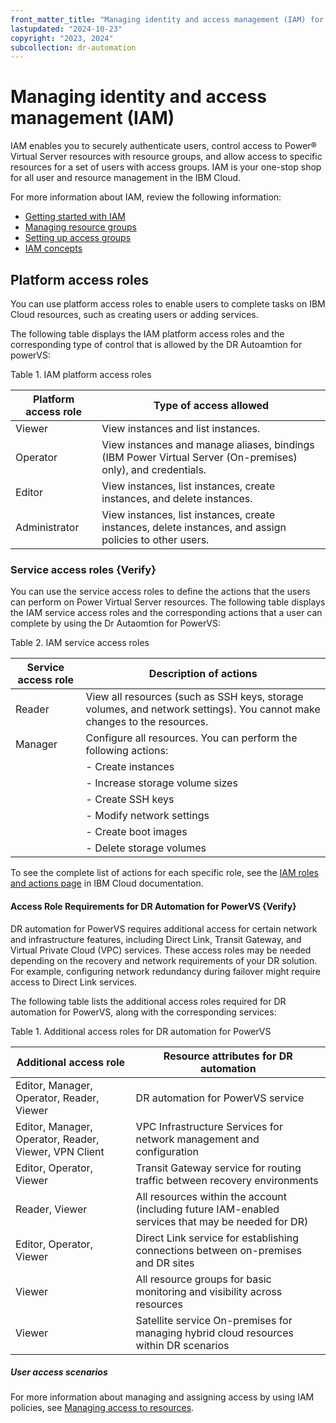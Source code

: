 ```yaml
---
front_matter_title: "Managing identity and access management (IAM) for IBM DR Autoamtion for PowerVS"
lastupdated: "2024-10-23"
copyright: "2023, 2024"
subcollection: dr-automation
---
```

# Managing identity and access management (IAM)

IAM enables you to securely authenticate users, control access to Power® Virtual Server resources with resource groups, and allow access to specific resources for a set of users with access groups. IAM is your one-stop shop for all user and resource management in the IBM Cloud.

For more information about IAM, review the following information:

- [Getting started with IAM](https://cloud.ibm.com/docs/account?topic=account-access-getstarted)
- [Managing resource groups](https://cloud.ibm.com/docs/account?topic=account-rgs)
- [Setting up access groups](https://cloud.ibm.com/docs/account?topic=account-groups&interface=ui)
- [IAM concepts](https://cloud.ibm.com/docs/account?topic=account-iamoverview)

## Platform access roles

You can use platform access roles to enable users to complete tasks on IBM Cloud resources, such as creating users or adding services.

The following table displays the IAM platform access roles and the corresponding type of control that is allowed by the DR Autoamtion for powerVS:

Table 1. IAM platform access roles

| Platform access role | Type of access allowed                                                                                   |
|----------------------|----------------------------------------------------------------------------------------------------------|
| Viewer               | View instances and list instances.                                                                       |
| Operator             | View instances and manage aliases, bindings (IBM Power Virtual Server (On-premises) only), and credentials. |
| Editor               | View instances, list instances, create instances, and delete instances.                                  |
| Administrator        | View instances, list instances, create instances, delete instances, and assign policies to other users.   |

### Service access roles {Verify}

You can use the service access roles to define the actions that the users can perform on Power Virtual Server resources. The following table displays the IAM service access roles and the corresponding actions that a user can complete by using the Dr Autaomtion for PowerVS:

Table 2. IAM service access roles

| Service access role | Description of actions                                                                                                                  |
|---------------------|-----------------------------------------------------------------------------------------------------------------------------------------|
| Reader              | View all resources (such as SSH keys, storage volumes, and network settings). You cannot make changes to the resources.                |
| Manager             | Configure all resources. You can perform the following actions:                                   |
|                     | - Create instances                                                                                                                      |
|                     | - Increase storage volume sizes                                                                                                         |
|                     | - Create SSH keys                                                                                                                       |
|                     | - Modify network settings                                                                                                               |
|                     | - Create boot images                                                                                                                    |
|                     | - Delete storage volumes |

To see the complete list of actions for each specific role, see the [IAM roles and actions page](https://cloud.ibm.com/docs/account?topic=account-iam-service-roles-actions#power-iaas-roles) in IBM Cloud documentation.

#### Access Role Requirements for DR Automation for PowerVS {Verify}

DR automation for PowerVS requires additional access for certain network and infrastructure features, including Direct Link, Transit Gateway, and Virtual Private Cloud (VPC) services. These access roles may be needed depending on the recovery and network requirements of your DR solution. For example, configuring network redundancy during failover might require access to Direct Link services.

The following table lists the additional access roles required for DR automation for PowerVS, along with the corresponding services:

Table 1. Additional access roles for DR automation for PowerVS

| Additional access role                     | Resource attributes for DR automation                                                                           |
|--------------------------------------------|------------------------------------------------------------------------------------------------------------------|
| Editor, Manager, Operator, Reader, Viewer  | DR automation for PowerVS service                                                                               |
| Editor, Manager, Operator, Reader, Viewer, VPN Client | VPC Infrastructure Services for network management and configuration                                 |
| Editor, Operator, Viewer                   | Transit Gateway service for routing traffic between recovery environments                                        |
| Reader, Viewer                             | All resources within the account (including future IAM-enabled services that may be needed for DR)              |
| Editor, Operator, Viewer                   | Direct Link service for establishing connections between on-premises and DR sites                               |
| Viewer                                     | All resource groups for basic monitoring and visibility across resources                                        |
| Viewer                                     | Satellite service On-premises for managing hybrid cloud resources within DR scenarios                           |

##### User access scenarios

For more information about managing and assigning access by using IAM policies, see [Managing access to resources](https://cloud.ibm.com/docs/account?topic=account-iamusermanpol).
